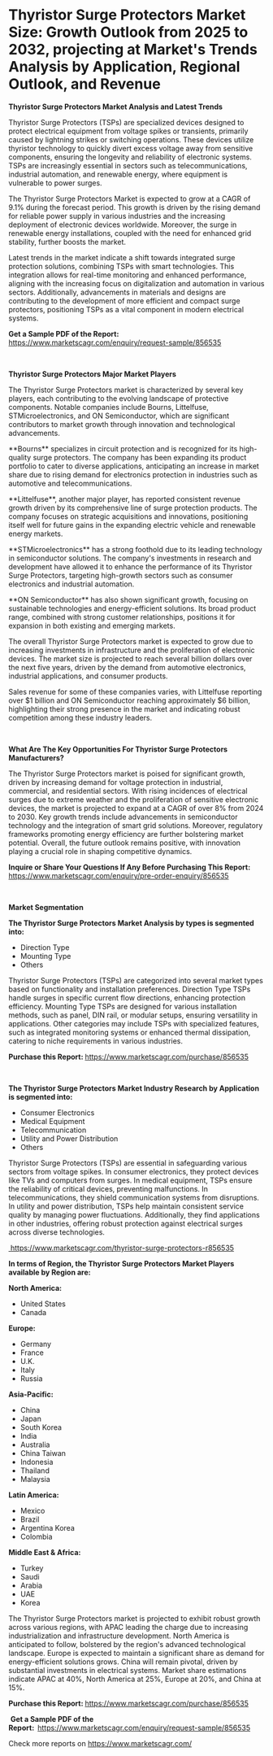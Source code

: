 <p><h1>Thyristor Surge Protectors Market Size: Growth Outlook from 2025 to 2032, projecting at Market's Trends Analysis by Application, Regional Outlook, and Revenue</h1></p><p><strong>Thyristor Surge Protectors Market Analysis and Latest Trends</strong></p>
<p><p>Thyristor Surge Protectors (TSPs) are specialized devices designed to protect electrical equipment from voltage spikes or transients, primarily caused by lightning strikes or switching operations. These devices utilize thyristor technology to quickly divert excess voltage away from sensitive components, ensuring the longevity and reliability of electronic systems. TSPs are increasingly essential in sectors such as telecommunications, industrial automation, and renewable energy, where equipment is vulnerable to power surges.</p><p>The Thyristor Surge Protectors Market is expected to grow at a CAGR of 9.1% during the forecast period. This growth is driven by the rising demand for reliable power supply in various industries and the increasing deployment of electronic devices worldwide. Moreover, the surge in renewable energy installations, coupled with the need for enhanced grid stability, further boosts the market.</p><p>Latest trends in the market indicate a shift towards integrated surge protection solutions, combining TSPs with smart technologies. This integration allows for real-time monitoring and enhanced performance, aligning with the increasing focus on digitalization and automation in various sectors. Additionally, advancements in materials and designs are contributing to the development of more efficient and compact surge protectors, positioning TSPs as a vital component in modern electrical systems.</p></p>
<p><strong>Get a Sample PDF of the Report:&nbsp;</strong> <a href="https://www.marketscagr.com/enquiry/request-sample/856535?utm_campaign=1879&utm_medium=2&utm_source=Github&utm_content=ia&utm_term=10022025&utm_id=thyristor-surge-protectors">https://www.marketscagr.com/enquiry/request-sample/856535</a></p>
<p>&nbsp;</p>
<p><strong>Thyristor Surge Protectors Major Market Players</strong></p>
<p><p>The Thyristor Surge Protectors market is characterized by several key players, each contributing to the evolving landscape of protective components. Notable companies include Bourns, Littelfuse, STMicroelectronics, and ON Semiconductor, which are significant contributors to market growth through innovation and technological advancements.</p><p>**Bourns** specializes in circuit protection and is recognized for its high-quality surge protectors. The company has been expanding its product portfolio to cater to diverse applications, anticipating an increase in market share due to rising demand for electronics protection in industries such as automotive and telecommunications.</p><p>**Littelfuse**, another major player, has reported consistent revenue growth driven by its comprehensive line of surge protection products. The company focuses on strategic acquisitions and innovations, positioning itself well for future gains in the expanding electric vehicle and renewable energy markets.</p><p>**STMicroelectronics** has a strong foothold due to its leading technology in semiconductor solutions. The company's investments in research and development have allowed it to enhance the performance of its Thyristor Surge Protectors, targeting high-growth sectors such as consumer electronics and industrial automation.</p><p>**ON Semiconductor** has also shown significant growth, focusing on sustainable technologies and energy-efficient solutions. Its broad product range, combined with strong customer relationships, positions it for expansion in both existing and emerging markets.</p><p>The overall Thyristor Surge Protectors market is expected to grow due to increasing investments in infrastructure and the proliferation of electronic devices. The market size is projected to reach several billion dollars over the next five years, driven by the demand from automotive electronics, industrial applications, and consumer products.</p><p>Sales revenue for some of these companies varies, with Littelfuse reporting over $1 billion and ON Semiconductor reaching approximately $6 billion, highlighting their strong presence in the market and indicating robust competition among these industry leaders.</p></p>
<p>&nbsp;</p>
<p><strong>What Are The Key Opportunities For Thyristor Surge Protectors Manufacturers?</strong></p>
<p><p>The Thyristor Surge Protectors market is poised for significant growth, driven by increasing demand for voltage protection in industrial, commercial, and residential sectors. With rising incidences of electrical surges due to extreme weather and the proliferation of sensitive electronic devices, the market is projected to expand at a CAGR of over 8% from 2024 to 2030. Key growth trends include advancements in semiconductor technology and the integration of smart grid solutions. Moreover, regulatory frameworks promoting energy efficiency are further bolstering market potential. Overall, the future outlook remains positive, with innovation playing a crucial role in shaping competitive dynamics.</p></p>
<p><strong>Inquire or Share Your Questions If Any Before Purchasing This Report:</strong> <a href="https://www.marketscagr.com/enquiry/pre-order-enquiry/856535?utm_campaign=1879&utm_medium=2&utm_source=Github&utm_content=ia&utm_term=10022025&utm_id=thyristor-surge-protectors">https://www.marketscagr.com/enquiry/pre-order-enquiry/856535</a></p>
<p>&nbsp;</p>
<p><strong>Market Segmentation</strong></p>
<p><strong>The Thyristor Surge Protectors Market Analysis by types is segmented into:</strong></p>
<p><ul><li>Direction Type</li><li>Mounting Type</li><li>Others</li></ul></p>
<p><p>Thyristor Surge Protectors (TSPs) are categorized into several market types based on functionality and installation preferences. Direction Type TSPs handle surges in specific current flow directions, enhancing protection efficiency. Mounting Type TSPs are designed for various installation methods, such as panel, DIN rail, or modular setups, ensuring versatility in applications. Other categories may include TSPs with specialized features, such as integrated monitoring systems or enhanced thermal dissipation, catering to niche requirements in various industries.</p></p>
<p><strong>Purchase this Report:&nbsp;</strong><a href="https://www.marketscagr.com/purchase/856535?utm_campaign=1879&utm_medium=2&utm_source=Github&utm_content=ia&utm_term=10022025&utm_id=thyristor-surge-protectors">https://www.marketscagr.com/purchase/856535</a></p>
<p>&nbsp;</p>
<p><strong>The Thyristor Surge Protectors Market Industry Research by Application is segmented into:</strong></p>
<p><ul><li>Consumer Electronics</li><li>Medical Equipment</li><li>Telecommunication</li><li>Utility and Power Distribution</li><li>Others</li></ul></p>
<p><p>Thyristor Surge Protectors (TSPs) are essential in safeguarding various sectors from voltage spikes. In consumer electronics, they protect devices like TVs and computers from surges. In medical equipment, TSPs ensure the reliability of critical devices, preventing malfunctions. In telecommunications, they shield communication systems from disruptions. In utility and power distribution, TSPs help maintain consistent service quality by managing power fluctuations. Additionally, they find applications in other industries, offering robust protection against electrical surges across diverse technologies.</p></p>
<p><a href="https://www.marketscagr.com/thyristor-surge-protectors-r856535?utm_campaign=1879&utm_medium=2&utm_source=Github&utm_content=ia&utm_term=10022025&utm_id=thyristor-surge-protectors">&nbsp;https://www.marketscagr.com/thyristor-surge-protectors-r856535</a></p>
<p><strong>In terms of Region, the Thyristor Surge Protectors Market Players available by Region are:</strong></p>
<p>
    <p> <strong> North America: </strong>
        <ul>
            <li>United States</li>
            <li>Canada</li>
        </ul>
        </p> 
    <p> <strong> Europe: </strong>
        <ul>
            <li>Germany</li>
            <li>France</li>
            <li>U.K.</li>
            <li>Italy</li>
            <li>Russia</li>
        </ul>
        </p> 
    <p> <strong> Asia-Pacific: </strong>
        <ul>
            <li>China</li>
            <li>Japan</li>
            <li>South Korea</li>
            <li>India</li>
            <li>Australia</li>
            <li>China Taiwan</li>
            <li>Indonesia</li>
            <li>Thailand</li>
            <li>Malaysia</li>
        </ul>
        </p> 
    <p> <strong> Latin America: </strong>
        <ul>
            <li>Mexico</li>
            <li>Brazil</li>
            <li>Argentina Korea</li>
            <li>Colombia</li>
        </ul>
        </p> 
    <p> <strong> Middle East & Africa: </strong>
        <ul>
            <li>Turkey</li>
            <li>Saudi</li>
            <li>Arabia</li>
            <li>UAE</li>
            <li>Korea</li>
        </ul>
    </p>
    </p>
<p><p>The Thyristor Surge Protectors market is projected to exhibit robust growth across various regions, with APAC leading the charge due to increasing industrialization and infrastructure development. North America is anticipated to follow, bolstered by the region's advanced technological landscape. Europe is expected to maintain a significant share as demand for energy-efficient solutions grows. China will remain pivotal, driven by substantial investments in electrical systems. Market share estimations indicate APAC at 40%, North America at 25%, Europe at 20%, and China at 15%.</p></p>
<p><strong>Purchase this Report: </strong><a href="https://www.marketscagr.com/purchase/856535?utm_campaign=1879&utm_medium=2&utm_source=Github&utm_content=ia&utm_term=10022025&utm_id=thyristor-surge-protectors">https://www.marketscagr.com/purchase/856535</a></p>
<p>&nbsp;<strong>Get a Sample PDF of the Report:&nbsp;&nbsp;</strong><a href="https://www.marketscagr.com/enquiry/request-sample/856535?utm_campaign=1879&utm_medium=2&utm_source=Github&utm_content=ia&utm_term=10022025&utm_id=thyristor-surge-protectors">https://www.marketscagr.com/enquiry/request-sample/856535</a></p>
<p><strong></strong></p>
<p>Check more reports on <a href="https://www.marketscagr.com/?utm_campaign=1879&utm_medium=2&utm_source=Github&utm_content=ia&utm_term=10022025&utm_id=thyristor-surge-protectors">https://www.marketscagr.com/</a></p>